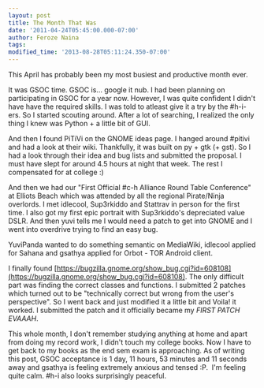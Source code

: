 ```yaml
---
layout: post
title: The Month That Was
date: '2011-04-24T05:45:00.000-07:00'
author: Feroze Naina
tags: 
modified_time: '2013-08-28T05:11:24.350-07:00'
---
```


This April has probably been my most busiest and productive month 
ever.

It was GSOC time. GSOC is... google it nub. I had been planning 
on participating in GSOC for a year now. However, I was quite confident I 
didn't have have the required skills. I was told to atleast give it a try by the \#h-i-ers. So I started scouting around. After a lot of searching, 
I realized the only thing I knew was Python + a little bit of 
GUI.

And then I found PiTiVi on the GNOME ideas page. I hanged around 
\#pitivi and had a look at their wiki. Thankfully, it was built on py + gtk (+ 
gst). So I had a look through their idea and bug lists and submitted the 
proposal. I must have slept for around 4.5 hours at night that week. The rest 
I compensated for at college :)

And then we had our "First Official 
\#c-h Alliance Round Table Conference" at Elliots Beach which was attended by 
all the regional Pirate/Ninja overlords. I met idlecool, Sup3rkiddo and 
Stattrav in person for the first time. I also got my first epic portrait with 
Sup3rkiddo's depreciated value DSLR. And then yuvi tells me I would need a 
patch to get into GNOME and I went into overdrive trying to find an easy 
bug.

YuviPanda wanted to do something semantic on MediaWiki, idlecool 
applied for Sahana and gsathya applied for Orbot - TOR Android 
client.

I finally found 
[https://bugzilla.gnome.org/show_bug.cgi?id=608108](https://bugzilla.gnome.org/show_bug.cgi?id=608108). 
The only difficult part was finding the correct classes and functions. I 
submitted 2 patches which turned out to be "technically correct but wrong from 
the user's perspective". So I went back and just modified it a little bit and 
Voila! it worked. I submitted the patch and it officially became my *FIRST 
PATCH EVAAAH*.

This whole month, I don't remember studying anything 
at home and apart from doing my record work, I didn't touch my college books. 
Now I have to get back to my books as the end sem exam is approaching. As of 
writing this post, GSOC acceptance is 1 day, 11 hours, 53 minutes and 
11 seconds away and gsathya is feeling extremely anxious and tensed :P.  I'm 
feeling quite calm. \#h-i also looks surprisingly peaceful. 
